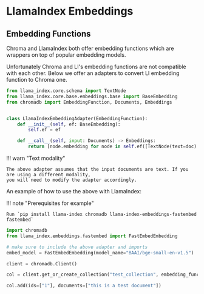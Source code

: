 # LlamaIndex Embeddings

## Embedding Functions

Chroma and LlamaIndex both offer embedding functions which are wrappers on top of popular embedding models.

Unfortunately Chroma and LI's embedding functions are not compatible with each other. Below we offer an adapters to
convert LI embedding function to Chroma one.

```python
from llama_index.core.schema import TextNode
from llama_index.core.base.embeddings.base import BaseEmbedding
from chromadb import EmbeddingFunction, Documents, Embeddings


class LlamaIndexEmbeddingAdapter(EmbeddingFunction):
    def __init__(self, ef: BaseEmbedding):
        self.ef = ef

    def __call__(self, input: Documents) -> Embeddings:
        return [node.embedding for node in self.ef([TextNode(text=doc) for doc in input])]

```

!!! warn "Text modality"

    The above adapter assumes that the input documents are text. If you are using a different modality, 
    you will need to modify the adapter accordingly.

An example of how to use the above with LlamaIndex:

!!! note "Prerequisites for example"

    Run `pip install llama-index chromadb llama-index-embeddings-fastembed fastembed`

```python
import chromadb
from llama_index.embeddings.fastembed import FastEmbedEmbedding

# make sure to include the above adapter and imports
embed_model = FastEmbedEmbedding(model_name="BAAI/bge-small-en-v1.5")

client = chromadb.Client()

col = client.get_or_create_collection("test_collection", embedding_function=LlamaIndexEmbeddingAdapter(embed_model))

col.add(ids=["1"], documents=["this is a test document"])
```
